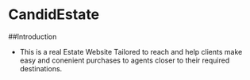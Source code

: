 # CandidEstate
##Introduction
- This is a real Estate Website Tailored to reach and help clients make easy and conenient purchases to agents closer to their required destinations.
